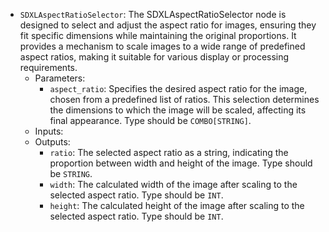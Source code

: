 - `SDXLAspectRatioSelector`: The SDXLAspectRatioSelector node is designed to select and adjust the aspect ratio for images, ensuring they fit specific dimensions while maintaining the original proportions. It provides a mechanism to scale images to a wide range of predefined aspect ratios, making it suitable for various display or processing requirements.
    - Parameters:
        - `aspect_ratio`: Specifies the desired aspect ratio for the image, chosen from a predefined list of ratios. This selection determines the dimensions to which the image will be scaled, affecting its final appearance. Type should be `COMBO[STRING]`.
    - Inputs:
    - Outputs:
        - `ratio`: The selected aspect ratio as a string, indicating the proportion between width and height of the image. Type should be `STRING`.
        - `width`: The calculated width of the image after scaling to the selected aspect ratio. Type should be `INT`.
        - `height`: The calculated height of the image after scaling to the selected aspect ratio. Type should be `INT`.
